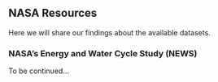 ## NASA Resources

Here we will share our findings about the available datasets.

### NASA’s Energy and Water Cycle Study (NEWS)

To be continued...
